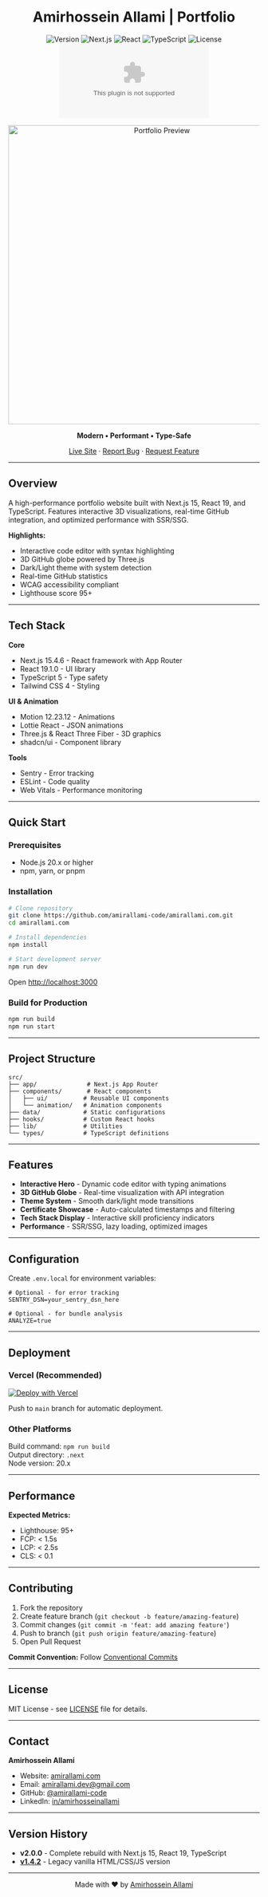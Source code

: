 <div align="center">

# Amirhossein Allami | Portfolio

![Version](https://img.shields.io/badge/version-2.0.0-white?style=flat-square)
![Next.js](https://img.shields.io/badge/Next.js-15.4.6-black?style=flat-square&logo=next.js)
![React](https://img.shields.io/badge/React-19.1.0-61DAFB?style=flat-square&logo=react)
![TypeScript](https://img.shields.io/badge/TypeScript-5-3178C6?style=flat-square&logo=typescript)
![License](https://img.shields.io/badge/license-MIT-blue?style=flat-square)
![GitHub stars](https://img.shields.io/github/stars/amirallami-code/amirallami.com?style=flat-square&color=yellow)

<p align="center">
  <img src="https://amirallami.com/og-image.jpg" alt="Portfolio Preview" width="600">
</p>

**Modern • Performant • Type-Safe**

[Live Site](https://amirallami.com) · [Report Bug](https://github.com/amirallami-code/amirallami.com/issues) · [Request Feature](https://github.com/amirallami-code/amirallami.com/issues)

</div>

---

## Overview

A high-performance portfolio website built with Next.js 15, React 19, and TypeScript. Features interactive 3D visualizations, real-time GitHub integration, and optimized performance with SSR/SSG.

**Highlights:**
- Interactive code editor with syntax highlighting
- 3D GitHub globe powered by Three.js
- Dark/Light theme with system detection
- Real-time GitHub statistics
- WCAG accessibility compliant
- Lighthouse score 95+

---

## Tech Stack

**Core**
- Next.js 15.4.6 - React framework with App Router
- React 19.1.0 - UI library
- TypeScript 5 - Type safety
- Tailwind CSS 4 - Styling

**UI & Animation**
- Motion 12.23.12 - Animations
- Lottie React - JSON animations
- Three.js & React Three Fiber - 3D graphics
- shadcn/ui - Component library

**Tools**
- Sentry - Error tracking
- ESLint - Code quality
- Web Vitals - Performance monitoring

---

## Quick Start

### Prerequisites
- Node.js 20.x or higher
- npm, yarn, or pnpm

### Installation

```bash
# Clone repository
git clone https://github.com/amirallami-code/amirallami.com.git
cd amirallami.com

# Install dependencies
npm install

# Start development server
npm run dev
```

Open [http://localhost:3000](http://localhost:3000)

### Build for Production

```bash
npm run build
npm run start
```

---

## Project Structure

```
src/
├── app/              # Next.js App Router
├── components/       # React components
│   ├── ui/          # Reusable UI components
│   └── animation/   # Animation components
├── data/            # Static configurations
├── hooks/           # Custom React hooks
├── lib/             # Utilities
└── types/           # TypeScript definitions
```

---

## Features

- **Interactive Hero** - Dynamic code editor with typing animations
- **3D GitHub Globe** - Real-time visualization with API integration
- **Theme System** - Smooth dark/light mode transitions
- **Certificate Showcase** - Auto-calculated timestamps and filtering
- **Tech Stack Display** - Interactive skill proficiency indicators
- **Performance** - SSR/SSG, lazy loading, optimized images

---

## Configuration

Create `.env.local` for environment variables:

```env
# Optional - for error tracking
SENTRY_DSN=your_sentry_dsn_here

# Optional - for bundle analysis
ANALYZE=true
```

---

## Deployment

### Vercel (Recommended)

[![Deploy with Vercel](https://vercel.com/button)](https://vercel.com/new/clone?repository-url=https://github.com/amirallami-code/amirallami.com)

Push to `main` branch for automatic deployment.

### Other Platforms

Build command: `npm run build`  
Output directory: `.next`  
Node version: 20.x

---

## Performance

**Expected Metrics:**
- Lighthouse: 95+
- FCP: < 1.5s
- LCP: < 2.5s
- CLS: < 0.1

---

## Contributing

1. Fork the repository
2. Create feature branch (`git checkout -b feature/amazing-feature`)
3. Commit changes (`git commit -m 'feat: add amazing feature'`)
4. Push to branch (`git push origin feature/amazing-feature`)
5. Open Pull Request

**Commit Convention:** Follow [Conventional Commits](https://www.conventionalcommits.org/)

---

## License

MIT License - see [LICENSE](LICENSE) file for details.

---

## Contact

**Amirhossein Allami**

- Website: [amirallami.com](https://amirallami.com)
- Email: [amirallami.dev@gmail.com](mailto:amirallami.dev@gmail.com)
- GitHub: [@amirallami-code](https://github.com/amirallami-code)
- LinkedIn: [in/amirhosseinallami](https://www.linkedin.com/in/amirhosseinallami)

---

## Version History

- **v2.0.0** - Complete rebuild with Next.js 15, React 19, TypeScript
- **[v1.4.2](https://v1.amirallami.com)** - Legacy vanilla HTML/CSS/JS version

---

<div align="center">

Made with ❤️ by [Amirhossein Allami](https://github.com/amirallami-code)

</div>
